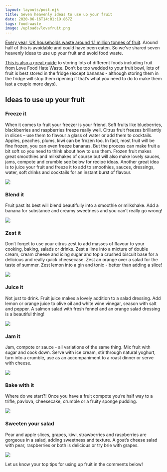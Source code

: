 ```yaml
---
layout: layouts/post.njk
title: Seven heavenly ideas to use up your fruit
date: 2020-06-16T14:01:19.867Z
tags: food-waste
image: /uploads/lovefruit.png
---
```

[Every year, UK households waste around 1.1 million tonnes of fruit](https://www.wrap.org.uk/sites/files/wrap/WRAP%20Fruit%2015%20-%20final.pdf). Around half of this is avoidable and could have been eaten. So we've shared seven heavenly ideas to use up your fruit and avoid food waste.

[This is also a great guide](https://lovefoodhatewaste.com/article/food-storage-a-z) to storing lots of different foods including fruit from Love Food Hate Waste. Don’t be too wedded to your fruit bowl, lots of fruit is best stored in the fridge (except bananas - although storing them in the fridge will stop them ripening if that’s what you need to do to make them last a couple more days).

## Ideas to use up your fruit

### Freeze it

When it comes to fruit your freezer is your friend. Soft fruits like blueberries, blackberries and raspberries freeze really well. Citrus fruit freezes brilliantly in slices – use them to flavour a glass of water or add them to cocktails. Apples, peaches, plums, kiwi can be frozen too. In fact, most fruit will be fine frozen, you can even freeze bananas. But the process can make fruit a bit soft so you need to think about how to use them. Frozen fruit makes great smoothies and milkshakes of course but will also make lovely sauces, jams, compote and crumble see below for recipe ideas. Another great idea is to juice your fruit and freeze it to add to smoothies, sauces, dressings, water, soft drinks and cocktails for an instant burst of flavour.

![](/uploads/ideas-to-use-up-your-fruit2.jpg)

### Blend it

Fruit past its best will blend beautifully into a smoothie or milkshake. Add a banana for substance and creamy sweetness and you can’t really go wrong!

![](/uploads/ideas-to-use-up-your-fruit3.jpg)

### Zest it

Don’t forget to use your citrus zest to add masses of flavour to your cooking, baking, salads or drinks. Zest a lime into a mixture of double cream, cream cheese and icing sugar and top a crushed biscuit base for a delicious and really quick cheesecase. Zest an orange over a salad for the taste of summer. Zest lemon into a gin and tonic - better than adding a slice! 

![](/uploads/ideas-to-use-up-your-fruit4.jpg)

### Juice it

Not just to drink. Fruit juice makes a lovely addition to a salad dressing. Add lemon or orange juice to olive oil and white wine vinegar, season with salt and pepper. A salmon salad with fresh fennel and an orange salad dressing is a beautiful thing!

![](/uploads/ideas-to-use-up-your-fruit5.jpg)

### Jam it

Jam, compote or sauce - all variations of the same thing. Mix fruit with sugar and cook down. Serve with ice cream, stir through natural yoghurt, turn into a crumble, use as an accompaniment to a roast dinner or serve with cheese.

![](/uploads/ideas-to-use-up-your-fruit6.jpg)

### Bake with it

Where do we start?! Once you have a fruit compote you’re half way to a trifle, pavlova, cheesecake, crumble or a fruity sponge pudding. 

![](/uploads/ideas-to-use-up-your-fruit7.jpg)

### Sweeten your salad

Pear and apple slices, grapes, kiwi, strawberries and raspberries are gorgeous in a salad, adding sweetness and texture. A goat’s cheese salad with pear, raspberries or both is delicious or try brie with grapes.

![](/uploads/ideas-to-use-up-your-fruit8.jpg)

Let us know your top tips for using up fruit in the comments below!